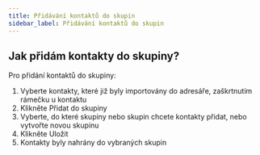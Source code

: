 ```yaml
---
title: Přidávání kontaktů do skupin
sidebar_label: Přidávání kontaktů do skupin
---
```


## Jak přidám kontakty do skupiny?
Pro přidání kontaktů do skupiny:
1.	Vyberte kontakty, které již byly importovány do adresáře, zaškrtnutím rámečku u kontaktu
2.	Klikněte Přidat do skupiny
3.	Vyberte, do které skupiny nebo skupin chcete kontakty přidat, nebo vytvořte novou skupinu
4.	Klikněte Uložit
5.	Kontakty byly nahrány do vybraných skupin
